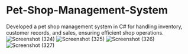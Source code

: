 # Pet-Shop-Management-System
Developed a pet shop management system in C# for handling inventory, customer records, and sales, ensuring efficient shop operations.
![Screenshot (324)](https://github.com/user-attachments/assets/4e4a9430-c921-4933-9868-a535c74cff36)
![Screenshot (325)](https://github.com/user-attachments/assets/791d0d71-e708-4235-abd9-4aef40d53da8)
![Screenshot (326)](https://github.com/user-attachments/assets/ed54ba75-a147-413d-965f-9dee1be6d1f2)
![Screenshot (327)](https://github.com/user-attachments/assets/12b462bb-67a5-4ef7-ab16-cbb9de4ae152)
